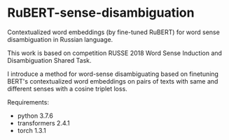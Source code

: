 # RuBERT-sense-disambiguation
Contextualized word embeddings (by fine-tuned RuBERT) for word sense disambiguation in Russian language.

This work is based on  competition RUSSE 2018 Word Sense Induction and Disambiguation Shared Task.

I introduce a method for word-sense disambiguating based on finetuning BERT's contextualized word embeddings on pairs of texts with same and different senses with a cosine triplet loss.

Requirements:
  - python                    3.7.6
  - transformers              2.4.1
  - torch                     1.3.1
